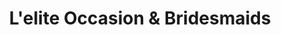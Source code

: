 ---
title: "L'elite Occasion & Bridesmaids"
url: /boston/lelite-occasion-and-bridesmaids/
shop: clothes
---